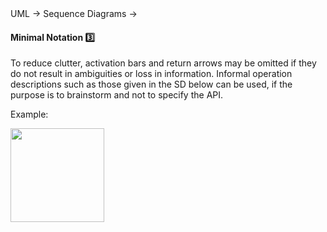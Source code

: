 <link rel="stylesheet" href="{{baseUrl}}/css/textbook.css">

<div class="website-content">

<div id="path">UML &rarr; Sequence Diagrams &rarr;</div>

<div id="title">

#### Minimal Notation :three:

</div>

<div id="body">

To reduce clutter, activation bars and return arrows may be omitted if they do not result in ambiguities or loss in information. Informal operation descriptions such as those given in the SD below can be used, if the purpose is to brainstorm and not to specify the API.

<tip-box>

Example:

<img src="{{baseUrl}}/uml/sequenceDiagrams/minimalNotation/images/textLogic.png" height="150" />
<p/>

</tip-box>

</div>

<div id="extras">
<div>

</div>

